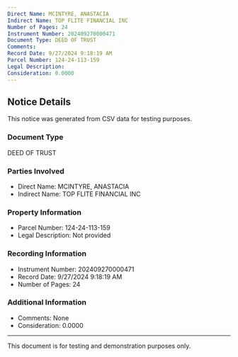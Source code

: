```yaml
---
Direct Name: MCINTYRE, ANASTACIA
Indirect Name: TOP FLITE FINANCIAL INC
Number of Pages: 24
Instrument Number: 202409270000471
Document Type: DEED OF TRUST
Comments: 
Record Date: 9/27/2024 9:18:19 AM
Parcel Number: 124-24-113-159
Legal Description: 
Consideration: 0.0000
---
```


## Notice Details

This notice was generated from CSV data for testing purposes.

### Document Type
DEED OF TRUST

### Parties Involved
- Direct Name: MCINTYRE, ANASTACIA
- Indirect Name: TOP FLITE FINANCIAL INC

### Property Information
- Parcel Number: 124-24-113-159
- Legal Description: Not provided

### Recording Information
- Instrument Number: 202409270000471
- Record Date: 9/27/2024 9:18:19 AM
- Number of Pages: 24

### Additional Information
- Comments: None
- Consideration: 0.0000

---

This document is for testing and demonstration purposes only.
